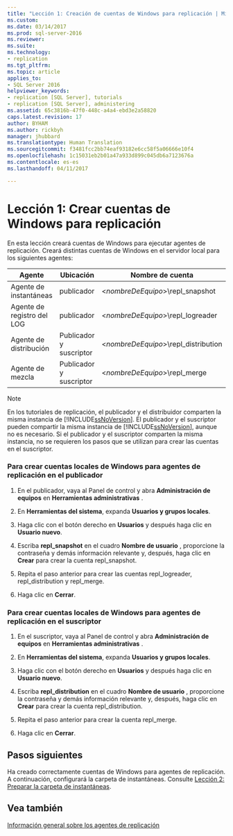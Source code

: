 ```yaml
---
title: "Lección 1: Creación de cuentas de Windows para replicación | Microsoft Docs"
ms.custom: 
ms.date: 03/14/2017
ms.prod: sql-server-2016
ms.reviewer: 
ms.suite: 
ms.technology:
- replication
ms.tgt_pltfrm: 
ms.topic: article
applies_to:
- SQL Server 2016
helpviewer_keywords:
- replication [SQL Server], tutorials
- replication [SQL Server], administering
ms.assetid: 65c3816b-47f0-448c-a4a4-ebd3e2a58820
caps.latest.revision: 17
author: BYHAM
ms.author: rickbyh
manager: jhubbard
ms.translationtype: Human Translation
ms.sourcegitcommit: f3481fcc2bb74eaf93182e6cc58f5a06666e10f4
ms.openlocfilehash: 1c15031eb2b01a47a933d899c045db6a7123676a
ms.contentlocale: es-es
ms.lasthandoff: 04/11/2017

---
```

# <a name="lesson-1-creating-windows-accounts-for-replication"></a>Lección 1: Crear cuentas de Windows para replicación
En esta lección creará cuentas de Windows para ejecutar agentes de replicación. Creará distintas cuentas de Windows en el servidor local para los siguientes agentes:  
  
|Agente|Ubicación|Nombre de cuenta|  
|---------|------------|----------------|  
|Agente de instantáneas|publicador|\<*nombreDeEquipo*>\repl_snapshot|  
|Agente de registro del LOG|publicador|\<*nombreDeEquipo*>\repl_logreader|  
|Agente de distribución|Publicador y suscriptor|\<*nombreDeEquipo*>\repl_distribution|  
|Agente de mezcla|Publicador y suscriptor|\<*nombreDeEquipo*>\repl_merge|  
  
> [!NOTE]  
> En los tutoriales de replicación, el publicador y el distribuidor comparten la misma instancia de [!INCLUDE[ssNoVersion](../../includes/ssnoversion-md.md)]. El publicador y el suscriptor pueden compartir la misma instancia de [!INCLUDE[ssNoVersion](../../includes/ssnoversion-md.md)], aunque no es necesario. Si el publicador y el suscriptor comparten la misma instancia, no se requieren los pasos que se utilizan para crear las cuentas en el suscriptor.  
  
### <a name="to-create-local-windows-accounts-for-replication-agents-at-the-publisher"></a>Para crear cuentas locales de Windows para agentes de replicación en el publicador  
  
1.  En el publicador, vaya al Panel de control y abra **Administración de equipos** en **Herramientas administrativas** .  
  
2.  En **Herramientas del sistema**, expanda **Usuarios y grupos locales**.  
  
3.  Haga clic con el botón derecho en **Usuarios** y después haga clic en **Usuario nuevo**.  
  
4.  Escriba **repl_snapshot** en el cuadro **Nombre de usuario** , proporcione la contraseña y demás información relevante y, después, haga clic en **Crear** para crear la cuenta repl_snapshot.  
  
5.  Repita el paso anterior para crear las cuentas repl_logreader, repl_distribution y repl_merge.  
  
6.  Haga clic en **Cerrar**.  
  
### <a name="to-create-local-windows-accounts-for-replication-agents-at-the-subscriber"></a>Para crear cuentas locales de Windows para agentes de replicación en el suscriptor  
  
1.  En el suscriptor, vaya al Panel de control y abra **Administración de equipos** en **Herramientas administrativas** .  
  
2.  En **Herramientas del sistema**, expanda **Usuarios y grupos locales**.  
  
3.  Haga clic con el botón derecho en **Usuarios** y después haga clic en **Usuario nuevo**.  
  
4.  Escriba **repl_distribution** en el cuadro **Nombre de usuario** , proporcione la contraseña y demás información relevante y, después, haga clic en **Crear** para crear la cuenta repl_distribution.  
  
5.  Repita el paso anterior para crear la cuenta repl_merge.  
  
6.  Haga clic en **Cerrar**.  
  
## <a name="next-steps"></a>Pasos siguientes  
Ha creado correctamente cuentas de Windows para agentes de replicación. A continuación, configurará la carpeta de instantáneas. Consulte [Lección 2: Preparar la carpeta de instantáneas](../../relational-databases/replication/lesson-2-preparing-the-snapshot-folder.md).  
  
## <a name="see-also"></a>Vea también  
[Información general sobre los agentes de replicación](../../relational-databases/replication/agents/replication-agents-overview.md)  
  
  
  


